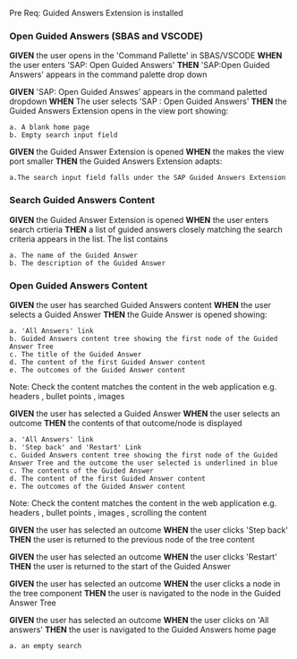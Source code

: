 
Pre Req: Guided Answers Extension is installed


### Open Guided Answers (SBAS and VSCODE)

**GIVEN** the user opens in the 'Command Pallette' in SBAS/VSCODE
**WHEN** the user enters 'SAP: Open Guided Answers'
**THEN** 'SAP:Open Guided Answers' appears in the command palette drop down


**GIVEN** 'SAP: Open Guided Answes' appears in the command paletted dropdown 
**WHEN** The user selects 'SAP : Open Guided Answers' 
**THEN** the Guided Answers Extension opens in the view port showing: 

    a. A blank home page 
    b. Empty search input field

**GIVEN** the Guided Answer Extension is opened
**WHEN** the makes the view port smaller 
**THEN** the Guided Answers Extension adapts:
  
    a.The search input field falls under the SAP Guided Answers Extension 

### Search Guided Answers Content

**GIVEN** the Guided Answer Extension is opened
**WHEN** the user enters search crtieria
**THEN** a list of guided answers closely matching the search criteria appears in the list. The list contains 

    a. The name of the Guided Answer
    b. The description of the Guided Answer 



### Open Guided Answers Content 

**GIVEN** the user has searched Guided Answers content
**WHEN**  the user selects a Guided Answer
**THEN** the Guide Answer is opened showing:

    a. 'All Answers' link
    b. Guided Answers content tree showing the first node of the Guided Answer Tree
    c. The title of the Guided Answer
    d. The content of the first Guided Answer content 
    e. The outcomes of the Guided Answer content 

Note: Check the content matches the content in the web application e.g. headers , bullet points , images 

**GIVEN** the user has selected a Guided Answer 
**WHEN**  the user selects an outcome 
**THEN** the contents of that outcome/node is displayed

    a. 'All Answers' link
    b. 'Step back' and 'Restart' Link 
    c. Guided Answers content tree showing the first node of the Guided Answer Tree and the outcome the user selected is underlined in blue 
    c. The contents of the Guided Answer
    d. The content of the first Guided Answer content 
    e. The outcomes of the Guided Answer content 
    
Note: Check the content matches the content in the web application e.g. headers , bullet points , images , scrolling the content

**GIVEN** the user has selected an outcome
**WHEN** the user clicks 'Step back' 
**THEN** the user is returned to the previous node of the tree content

**GIVEN** the user has selected an outcome
**WHEN** the user clicks 'Restart' 
**THEN** the user is returned to the start of the Guided Answer

**GIVEN** the user has selected an outcome
**WHEN** the user clicks a node in the tree component 
**THEN** the user is navigated to the node in the Guided Answer Tree 

**GIVEN** the user has selected an outcome
**WHEN** the user clicks on 'All answers' 
**THEN** the user is navigated to the Guided Answers home page
    
    a. an empty search 
